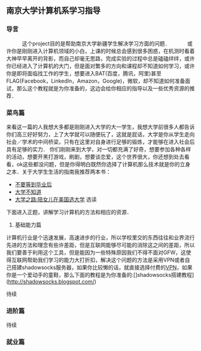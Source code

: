 
## 南京大学计算机系学习指导


###  导言
　　　这个project目的是帮助南京大学新疆学生解决学习方面的问题．
　　　或许你是刚刚进入计算机领域的小白，上课的时候总会感到很多困惑，在机测时看着大神早早离开的背影，而自己却毫无思路，完成实验的过程中总是磕磕绊绊，或许你已经进入了计算机的大门，但是面对繁多的方向和课程却不知道如何学习，或许你是即将面临找工作的学生，想要进入BAT(百度，腾讯，阿里)甚至FLAG(Facebook，LinkedIn，Amazon，Google)，微软，却不知道如何准备面试，那么这个教程就是为你准备的，这边会给你相应的指导以及一些优秀资源的推荐．





###  菜鸟篇
来看这一篇的人我想大多都是刚刚进入大学的大一学生，我想大学前很多人都告诉你们高三好好努力，上了大学就可以随便玩了，这就是屁话，大学是你从学生走向社会／学术的中间桥梁，只有在这里对自身进行足够的锻炼，才能够在进入社会后具有足够的实力．
你们刚刚来到大学，对一切都充满了好奇，想要参加各种各样的活动，想要开黑打游戏，刷剧，想要谈恋爱，这个世界很大，你还想到处去看看，ok这些都没问题，但是你得明白既然你选择了计算机那么技术就是你的立身之本．关于大学生生活的指南我推荐两本书：
* [不要等到毕业后](https://book.douban.com/subject/24737118/)
* [大学不知道](https://book.douban.com/subject/3446163/)
* [大学之路:陪女儿在美国选大学](https://book.douban.com/subject/26584286/) 选读


下面进入正题，讲解学习计算机的方法和相应的资源．
1. 基础能力篇

计算机行业是个迅速发展，高速进步的行业，所以学校里交的东西往往和业界流行先进的方法和理念有些许差距，但是互联网能够尽可能的消除这之间的差距，所以我们要善于利用这个工具，但是能因为一些特殊原因我们不得不面对GFW，这使得互联网帮助我们学习的能力大打折扣，解决这个问题的方法是采用VPN或者自己搭建shadowsocks服务器，如果你比较懒的话，就直接选择付费的[VPN](https://bestvpnchina.net/%E6%9C%80%E5%A5%BD%E7%9A%84%E7%BF%BB%E5%A2%99vpn%E6%8E%A8%E8%8D%90/)，如果你是一个爱动手的童鞋，那么下面的教程是为你准备的:[]shadowsocks搭建教程](http://shadowsocks.blogspot.com/)

待续




### 进阶篇



待续



### 就业篇
